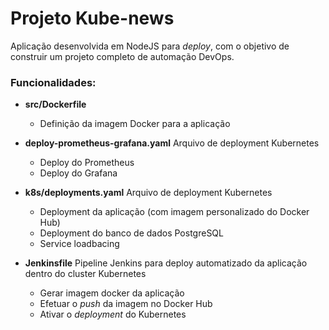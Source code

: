 # Projeto Kube-news
Aplicação desenvolvida em NodeJS para *deploy*, com o objetivo de construir um projeto completo de automação DevOps.

### Funcionalidades:
- **src/Dockerfile**
  - Definição da imagem Docker para a aplicação

- **deploy-prometheus-grafana.yaml**
    Arquivo de deployment Kubernetes
    
  - Deploy do Prometheus 
  - Deploy do Grafana

- **k8s/deployments.yaml**
    Arquivo de deployment Kubernetes
    
  - Deployment da aplicação (com imagem personalizado do Docker Hub) 
  - Deployment do banco de dados PostgreSQL
  - Service loadbacing

- **Jenkinsfile**
   Pipeline Jenkins para deploy automatizado da aplicação dentro do cluster Kubernetes
   
  - Gerar imagem docker da aplicação
  - Efetuar o *push* da imagem no Docker Hub   
  - Ativar o *deployment* do Kubernetes
